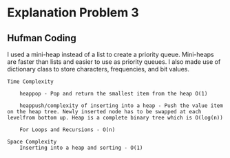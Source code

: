 # Explanation Problem 3

## Hufman Coding


I used a mini-heap instead of a list to create a priority queue. Mini-heaps are faster than lists and easier to use as priority queues. I also made use of dictionary class to store characters, frequencies, and bit values.

    Time Complexity

        heappop - Pop and return the smallest item from the heap O(1)

        heappush/complexity of inserting into a heap - Push the value item on the heap tree. Newly inserted node has to be swapped at each levelfrom bottom up. Heap is a complete binary tree which is O(log(n))

        For Loops and Recursions - O(n)

    Space Complexity
        Inserting into a heap and sorting - O(1)



